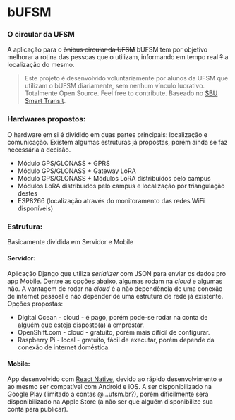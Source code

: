 # bUFSM
### O circular da UFSM

A aplicação para o ~~ônibus circular da UFSM~~ bUFSM tem por objetivo melhorar a rotina das pessoas que o utilizam, informando em tempo real ~~?~~ a localização do mesmo.

> Este projeto é desenvolvido voluntariamente por alunos da UFSM que utilizam o bUFSM diariamente, sem nenhum vínculo lucrativo. Totalmente Open Source. Feel free to contribute. Baseado no [SBU Smart Transit](http://smarttransit.cewit.stonybrook.edu/smarttransit/).

### Hardwares propostos:

O hardware em si é dividido em duas partes principais: localização e comunicação. Existem algumas estruturas já propostas, porém ainda se faz necessária a decisão.

- Módulo GPS/GLONASS + GPRS
- Módulo GPS/GLONASS + Gateway LoRA
- Módulo GPS/GLONASS + Módulos LoRA distribuídos pelo campus 
- Módulos LoRA distribuídos pelo campus e localização por triangulação destes
- ESP8266 (localização através do monitoramento das redes WiFi disponíveis)

### Estrutura:
Basicamente dividida em Servidor e Mobile
#### Servidor:
Aplicação Django que utiliza *serializer* com JSON para enviar os dados pro app Mobile. Dentre as opções abaixo, algumas rodam na *cloud* e algumas não. A vantagem de rodar na *cloud* é a não dependência de uma conexão de internet pessoal e não depender de uma estrutura de rede já existente. Opções propostas:

- Digital Ocean - cloud - é pago, porém pode-se rodar na conta de alguém que esteja disposto(a) a  emprestar.
- OpenShift.com - cloud - gratuito, porém mais difícil de configurar.
- Raspberry Pi - local - gratuito, fácil de executar, porém depende da conexão de internet doméstica.

#### Mobile:
App desenvolvido com [React Native](http://facebook.github.io/react-native/), devido ao rápido desenvolvimento e ao mesmo ser compatível com Android e iOS. A ser disponibilizado na Google Play (limitado a contas @...ufsm.br?), porém dificilmente será disponibilizado na Apple Store (a não ser que alguém disponibilize sua conta para publicar).
